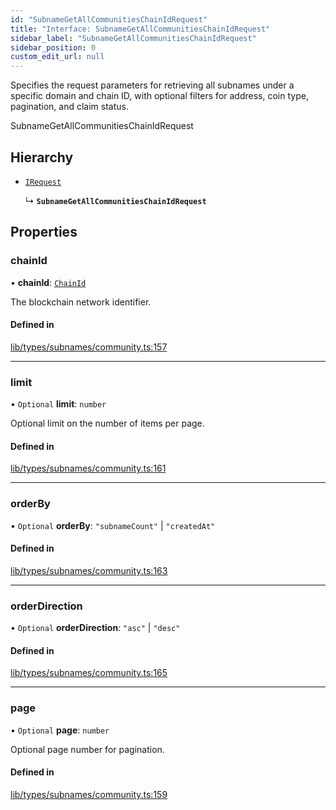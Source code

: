 ```yaml
---
id: "SubnameGetAllCommunitiesChainIdRequest"
title: "Interface: SubnameGetAllCommunitiesChainIdRequest"
sidebar_label: "SubnameGetAllCommunitiesChainIdRequest"
sidebar_position: 0
custom_edit_url: null
---
```


Specifies the request parameters for retrieving all subnames under a specific domain and chain ID,
with optional filters for address, coin type, pagination, and claim status.

 SubnameGetAllCommunitiesChainIdRequest

## Hierarchy

- [`IRequest`](IRequest.md)

  ↳ **`SubnameGetAllCommunitiesChainIdRequest`**

## Properties

### chainId

• **chainId**: [`ChainId`](../modules.md#chainid)

The blockchain network identifier.

#### Defined in

[lib/types/subnames/community.ts:157](https://github.com/JustaName-id/JustaName-sdk/blob/0b5bd45/packages/@justaname.id/sdk/src/lib/types/subnames/community.ts#L157)

___

### limit

• `Optional` **limit**: `number`

Optional limit on the number of items per page.

#### Defined in

[lib/types/subnames/community.ts:161](https://github.com/JustaName-id/JustaName-sdk/blob/0b5bd45/packages/@justaname.id/sdk/src/lib/types/subnames/community.ts#L161)

___

### orderBy

• `Optional` **orderBy**: ``"subnameCount"`` \| ``"createdAt"``

#### Defined in

[lib/types/subnames/community.ts:163](https://github.com/JustaName-id/JustaName-sdk/blob/0b5bd45/packages/@justaname.id/sdk/src/lib/types/subnames/community.ts#L163)

___

### orderDirection

• `Optional` **orderDirection**: ``"asc"`` \| ``"desc"``

#### Defined in

[lib/types/subnames/community.ts:165](https://github.com/JustaName-id/JustaName-sdk/blob/0b5bd45/packages/@justaname.id/sdk/src/lib/types/subnames/community.ts#L165)

___

### page

• `Optional` **page**: `number`

Optional page number for pagination.

#### Defined in

[lib/types/subnames/community.ts:159](https://github.com/JustaName-id/JustaName-sdk/blob/0b5bd45/packages/@justaname.id/sdk/src/lib/types/subnames/community.ts#L159)
